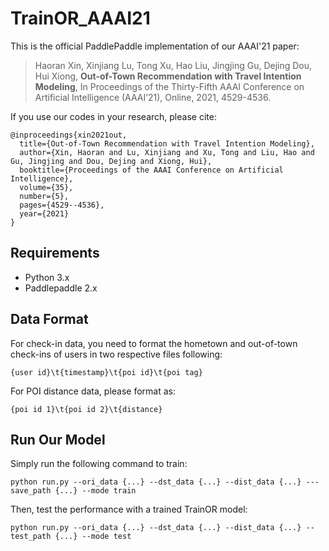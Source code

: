 # TrainOR_AAAI21
This is the official PaddlePaddle implementation of our AAAI'21 paper:

>Haoran Xin, Xinjiang Lu, Tong Xu, Hao Liu, Jingjing Gu, Dejing Dou, Hui Xiong, **Out-of-Town Recommendation with Travel Intention Modeling**, In Proceedings of the Thirty-Fifth AAAI Conference on Artificial Intelligence (AAAI’21), Online, 2021, 4529-4536.

If you use our codes in your research, please cite:
```
@inproceedings{xin2021out,
  title={Out-of-Town Recommendation with Travel Intention Modeling},
  author={Xin, Haoran and Lu, Xinjiang and Xu, Tong and Liu, Hao and Gu, Jingjing and Dou, Dejing and Xiong, Hui},
  booktitle={Proceedings of the AAAI Conference on Artificial Intelligence},
  volume={35},
  number={5},
  pages={4529--4536},
  year={2021}
}
```

## Requirements
- Python 3.x
- Paddlepaddle 2.x

## Data Format
For check-in data, you need to format the hometown and out-of-town check-ins of users in two respective files following:
```
{user id}\t{timestamp}\t{poi id}\t{poi tag}
```
For POI distance data, please format as:
```
{poi id 1}\t{poi id 2}\t{distance}
```

## Run Our Model
Simply run the following command to train:
```
python run.py --ori_data {...} --dst_data {...} --dist_data {...} ---save_path {...} --mode train
```
Then, test the performance with a trained TrainOR model:
```
python run.py --ori_data {...} --dst_data {...} --dist_data {...} --test_path {...} --mode test
```